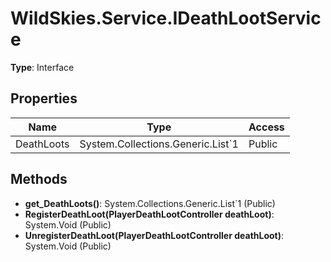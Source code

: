 ﻿# WildSkies.Service.IDeathLootService

**Type**: Interface

## Properties

| Name | Type | Access |
|------|------|--------|
| DeathLoots | System.Collections.Generic.List`1<PlayerDeathLootController> | Public |

## Methods

- **get_DeathLoots()**: System.Collections.Generic.List`1<PlayerDeathLootController> (Public)
- **RegisterDeathLoot(PlayerDeathLootController deathLoot)**: System.Void (Public)
- **UnregisterDeathLoot(PlayerDeathLootController deathLoot)**: System.Void (Public)

